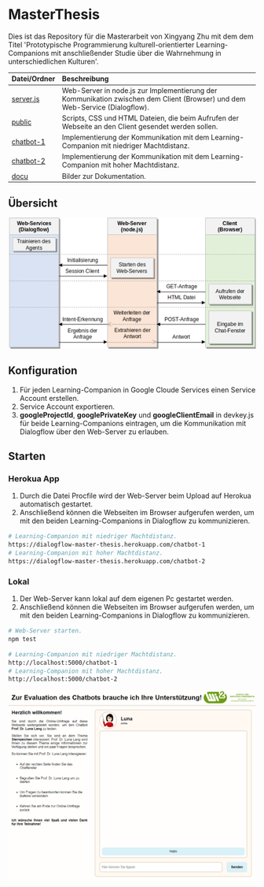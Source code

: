 # MasterThesis

Dies ist das Repository für die Masterarbeit von Xingyang Zhu mit dem dem Titel 'Prototypische Programmierung kulturell-orientierter Learning-Companions mit anschließender Studie über die Wahrnehmung in unterschiedlichen Kulturen'.

| Datei/Ordner | Beschreibung |
|:----------|:--------|
| [server.js](https://github.com/XingyangZhu/MasterThesis/blob/main/server.js) | Web-Server in node.js zur Implementierung der Kommunikation zwischen dem Client (Browser) und dem Web-Service (Dialogflow). |
| [public](https://github.com/XingyangZhu/MasterThesis/tree/main/public) | Scripts, CSS und HTML Dateien, die beim Aufrufen der Webseite an den Client gesendet werden sollen. |
| [chatbot-1](https://github.com/XingyangZhu/MasterThesis/tree/main/chatbot-1) | Implementierung der Kommunikation mit dem Learning-Companion mit niedriger Machtdistanz. |
| [chatbot-2](https://github.com/XingyangZhu/MasterThesis/tree/main/chatbot-2) | Implementierung der Kommunikation mit dem Learning-Companion mit hoher Machtdistanz. |
| [docu](https://github.com/XingyangZhu/MasterThesis/tree/main/docu) | Bilder zur Dokumentation. |

## Übersicht

<div align="center">
    <img
        src="./docu/Code.png">
    </img>
</div>

## Konfiguration

1. Für jeden Learning-Companion in Google Cloude Services einen Service Account erstellen.
2. Service Account exportieren.
3. **googleProjectId**, **googlePrivateKey** und **googleClientEmail** in devkey.js für beide Learning-Companions eintragen, um die Kommunikation mit Dialogflow über den Web-Server zu erlauben.

## Starten

### Herokua App

1. Durch die Datei Procfile wird der Web-Server beim Upload auf Herokua automatisch gestartet.
2. Anschließend können die Webseiten im Browser aufgerufen werden, um mit den beiden Learning-Companions in Dialogflow zu kommunizieren.
```bash
# Learning-Companion mit niedriger Machtdistanz.
https://dialogflow-master-thesis.herokuapp.com/chatbot-1
# Learning-Companion mit hoher Machtdistanz.
https://dialogflow-master-thesis.herokuapp.com/chatbot-2
```

### Lokal

1. Der Web-Server kann lokal auf dem eigenen Pc gestartet werden.
2. Anschließend können die Webseiten im Browser aufgerufen werden, um mit den beiden Learning-Companions in Dialogflow zu kommunizieren.

```bash
# Web-Server starten.
npm test
```
```bash
# Learning-Companion mit niedriger Machtdistanz.
http://localhost:5000/chatbot-1
# Learning-Companion mit hoher Machtdistanz.
http://localhost:5000/chatbot-2
```

<div align="center">
    <img
        src="./docu/Webseite.png">
    </img>
</div>